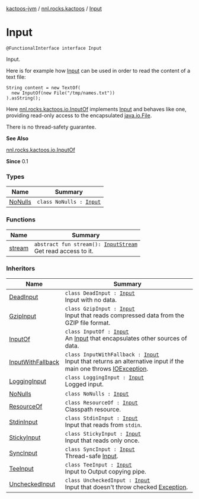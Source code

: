 [kactoos-jvm](../../index.md) / [nnl.rocks.kactoos](../index.md) / [Input](./index.md)

# Input

`@FunctionalInterface interface Input`

Input.

Here is for example how [Input](./index.md) can be used
in order to read the content of a text file:

```
String content = new TextOf(
  new InputOf(new File("/tmp/names.txt"))
).asString();
```

Here [nnl.rocks.kactoos.io.InputOf](../../nnl.rocks.kactoos.io/-input-of/index.md) implements
[Input](./index.md) and behaves like
one, providing read-only access to
the encapsulated [java.io.File](http://docs.oracle.com/javase/8/docs/api/java/io/File.html).

There is no thread-safety guarantee.

**See Also**

[nnl.rocks.kactoos.io.InputOf](../../nnl.rocks.kactoos.io/-input-of/index.md)

**Since**
0.1

### Types

| Name | Summary |
|---|---|
| [NoNulls](-no-nulls/index.md) | `class NoNulls : `[`Input`](./index.md) |

### Functions

| Name | Summary |
|---|---|
| [stream](stream.md) | `abstract fun stream(): `[`InputStream`](http://docs.oracle.com/javase/8/docs/api/java/io/InputStream.html)<br>Get read access to it. |

### Inheritors

| Name | Summary |
|---|---|
| [DeadInput](../../nnl.rocks.kactoos.io/-dead-input/index.md) | `class DeadInput : `[`Input`](./index.md)<br>Input with no data. |
| [GzipInput](../../nnl.rocks.kactoos.io/-gzip-input/index.md) | `class GzipInput : `[`Input`](./index.md)<br>Input that reads compressed data from the GZIP file format. |
| [InputOf](../../nnl.rocks.kactoos.io/-input-of/index.md) | `class InputOf : `[`Input`](./index.md)<br>An [Input](./index.md) that encapsulates other sources of data. |
| [InputWithFallback](../../nnl.rocks.kactoos.io/-input-with-fallback/index.md) | `class InputWithFallback : `[`Input`](./index.md)<br>Input that returns an alternative input if the main one throws [IOException](http://docs.oracle.com/javase/8/docs/api/java/io/IOException.html). |
| [LoggingInput](../../nnl.rocks.kactoos.io/-logging-input/index.md) | `class LoggingInput : `[`Input`](./index.md)<br>Logged input. |
| [NoNulls](-no-nulls/index.md) | `class NoNulls : `[`Input`](./index.md) |
| [ResourceOf](../../nnl.rocks.kactoos.io/-resource-of/index.md) | `class ResourceOf : `[`Input`](./index.md)<br>Classpath resource. |
| [StdinInput](../../nnl.rocks.kactoos.io/-stdin-input/index.md) | `class StdinInput : `[`Input`](./index.md)<br>Input that reads from `stdin`. |
| [StickyInput](../../nnl.rocks.kactoos.io/-sticky-input/index.md) | `class StickyInput : `[`Input`](./index.md)<br>Input that reads only once. |
| [SyncInput](../../nnl.rocks.kactoos.io/-sync-input/index.md) | `class SyncInput : `[`Input`](./index.md)<br>Thread-safe [Input](./index.md). |
| [TeeInput](../../nnl.rocks.kactoos.io/-tee-input/index.md) | `class TeeInput : `[`Input`](./index.md)<br>Input to Output copying pipe. |
| [UncheckedInput](../../nnl.rocks.kactoos.io/-unchecked-input/index.md) | `class UncheckedInput : `[`Input`](./index.md)<br>Input that doesn't throw checked [Exception](https://kotlinlang.org/api/latest/jvm/stdlib/kotlin/-exception/index.html). |
